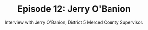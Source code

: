 ---
layout: podcast
title: "Episode 12: Jerry O'Banion"
mp3: https://s3-us-west-1.amazonaws.com/vomc-podcast/2015-12-19-ep12.mp3
mp3length: 21509237
duration: 44:47
subtitle: Interview with Jerry O'Banion, District 5 Merced County Supervisor.
---
